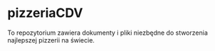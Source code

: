 # pizzeriaCDV
To repozytorium zawiera dokumenty i pliki niezbędne do stworzenia najlepszej pizzerii na świecie.
